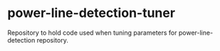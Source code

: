 # power-line-detection-tuner
Repository to hold code used when tuning parameters for power-line-detection repository.
